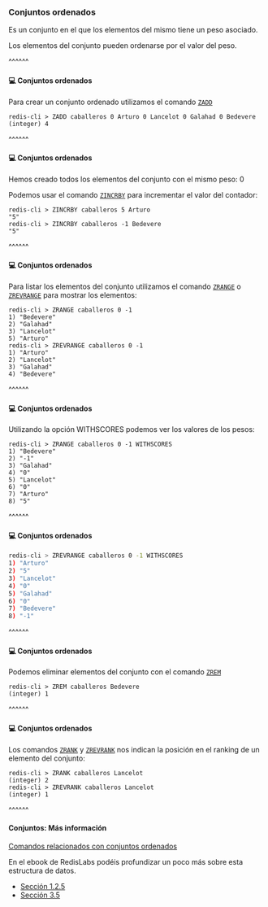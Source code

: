### Conjuntos ordenados

Es un conjunto en el que los elementos del mismo tiene un peso asociado. 

Los elementos del conjunto pueden ordenarse por el valor del peso.

^^^^^^
#### 💻️ Conjuntos ordenados

Para crear un conjunto ordenado utilizamos el comando  [`ZADD`](https://redis.io/commands/zadd)

```redis-cli
redis-cli > ZADD caballeros 0 Arturo 0 Lancelot 0 Galahad 0 Bedevere
(integer) 4
```

^^^^^^
#### 💻️ Conjuntos ordenados

Hemos creado todos los elementos del conjunto con el mismo peso: 0

Podemos usar el comando [`ZINCRBY`](https://redis.io/commands/zincrby) para incrementar el valor del contador:

```redis-cli
redis-cli > ZINCRBY caballeros 5 Arturo
"5"
redis-cli > ZINCRBY caballeros -1 Bedevere
"5" 
```

^^^^^^
#### 💻️ Conjuntos ordenados

Para listar los elementos del conjunto utilizamos el comando [`ZRANGE`](https://redis.io/commands/zrange) o 
[`ZREVRANGE`](https://redis.io/commands/zrevrange) para mostrar los elementos:

```redis-cli
redis-cli > ZRANGE caballeros 0 -1
1) "Bedevere"
2) "Galahad"
3) "Lancelot"
5) "Arturo"
redis-cli > ZREVRANGE caballeros 0 -1
1) "Arturo"
2) "Lancelot"
3) "Galahad"
4) "Bedevere" 
```

^^^^^^
#### 💻️ Conjuntos ordenados

Utilizando la opción WITHSCORES podemos ver los valores de los pesos:

```redis-cli
redis-cli > ZRANGE caballeros 0 -1 WITHSCORES
1) "Bedevere"
2) "-1"
3) "Galahad"
4) "0"
5) "Lancelot"
6) "0"
7) "Arturo"
8) "5"
```

^^^^^^
#### 💻️ Conjuntos ordenados


```bash
redis-cli > ZREVRANGE caballeros 0 -1 WITHSCORES
1) "Arturo"
2) "5"
3) "Lancelot"
4) "0"
5) "Galahad"
6) "0"
7) "Bedevere"
8) "-1" 
```

^^^^^^
#### 💻️ Conjuntos ordenados

Podemos eliminar elementos del conjunto con el comando [`ZREM`](https://redis.io/commands/zrem)

```redis-cli
redis-cli > ZREM caballeros Bedevere
(integer) 1 
```

^^^^^^
#### 💻️ Conjuntos ordenados

Los comandos [`ZRANK`](https://redis.io/commands/zrank) y [`ZREVRANK`](https://redis.io/commands/zrevrank)
nos indican la posición en el ranking de un elemento del conjunto:

```redis-cli
redis-cli > ZRANK caballeros Lancelot
(integer) 2
redis-cli > ZREVRANK caballeros Lancelot
(integer) 1 
```
^^^^^^

#### Conjuntos: Más información

[Comandos relacionados con conjuntos ordenados](https://redis.io/commands#sorted_set)

En el ebook de RedisLabs
podéis profundizar un poco más sobre esta estructura de datos.

* [Sección 1.2.5](https://redislabs.com/ebook/part-1-getting-started/chapter-1-getting-to-know-redis/1-2-what-redis-data-structures-look-like/1-2-5-sorted-sets-in-redis/)
* [Sección 3.5](https://redislabs.com/ebook/part-2-core-concepts/chapter-3-commands-in-redis/3-5-sorted-sets/)

